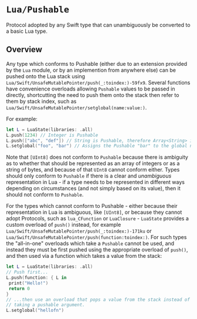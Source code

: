 # ``Lua/Pushable``

Protocol adopted by any Swift type that can unambiguously be converted to a basic Lua type.

## Overview

Any type which conforms to Pushable (either due to an extension provided by the `Lua` module, or by an implemention from anywhere else) can be pushed onto the Lua stack using ``Lua/Swift/UnsafeMutablePointer/push(_:toindex:)-59fx9``. Several functions have convenience overloads allowing `Pushable` values to be passed in directly, shortcutting the need to push them onto the stack then refer to them by stack index, such as ``Lua/Swift/UnsafeMutablePointer/setglobal(name:value:)``.

For example:
```swift
let L = LuaState(libraries: .all)
L.push(1234) // Integer is Pushable
L.push(["abc", "def"]) // String is Pushable, therefore Array<String> is too
L.setglobal("foo", "bar") // Assigns the Pushable "bar" to the global named "foo"
```

Note that `[UInt8]` does not conform to `Pushable` because there is ambiguity as to whether that should be represented as an array of integers or as a string of bytes, and because of that `UInt8` cannot conform either. Types should only conform to `Pushable` if there is a clear and _unambiguous_ representation in Lua - if a type needs to be represented in different ways depending on circumstances (and not simply based on its value), then it should not conform to `Pushable`.

For the types which cannot conform to Pushable - either because their representation in Lua is ambiguous, like `[UInt8]`, or because they cannot adopt Protocols, such as `lua_CFunction` or `LuaClosure` - `LuaState` provides a custom overload of `push()` instead, for example ``Lua/Swift/UnsafeMutablePointer/push(_:toindex:)-171ku`` or ``Lua/Swift/UnsafeMutablePointer/push(function:toindex:)``. For such types the "all-in-one" overloads which take a `Pushable` cannot be used, and instead they must be first pushed using the appropriate overload of `push()`, and then used via a function which takes a value from the stack:

```swift
let L = LuaState(libraries: .all)
// Push first...
L.push(function: { L in
 print("Hello!")
 return 0
}
// ...then use an overload that pops a value from the stack instead of
// taking a pushable argument.
L.setglobal("hellofn")
```

